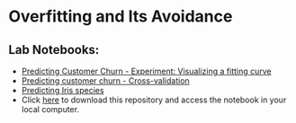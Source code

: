 # Overfitting and Its Avoidance

## Lab Notebooks:

- [Predicting Customer Churn - Experiment: Visualizing a fitting curve](Predicting_Customer_Churn-Experiment.ipynb)
- [Predicting customer churn - Cross-validation](Predicting_Customer_Churn.ipynb)
- [Predicting Iris species](Predicting_Iris_Species.ipynb)
- Click [here](https://github.com/josecarlosgt/Data-Processing-and-Analytics/archive/refs/heads/lab-activities-11-overfitting.zip) to download this repository and access the notebook in your local computer.
